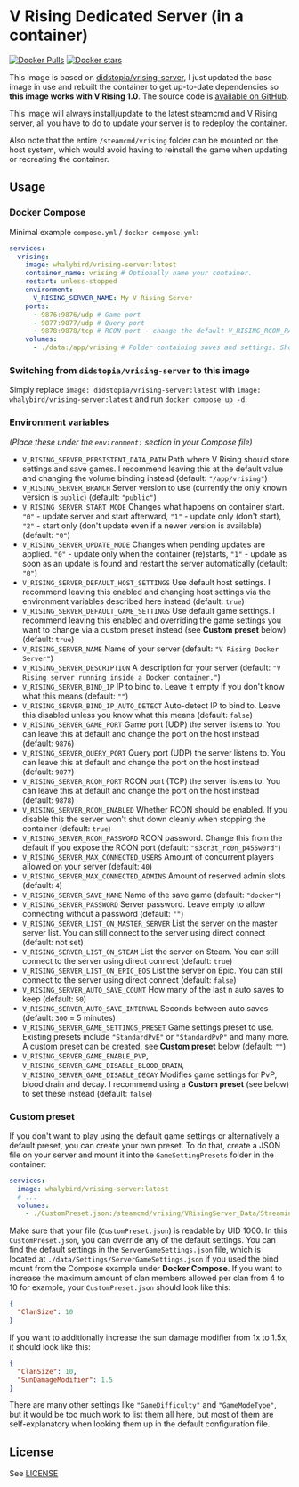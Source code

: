 # V Rising Dedicated Server (in a container)

[![Docker Pulls](https://img.shields.io/docker/pulls/whalybird/vrising-server.svg)](https://hub.docker.com/r/whalybird/vrising-server/)
[![Docker stars](https://img.shields.io/docker/stars/whalybird/vrising-server.svg)](https://hub.docker.com/r/whalybird/vrising-server)

This image is based on [didstopia/vrising-server](https://hub.docker.com/r/didstopia/vrising-server), I just updated the base image in use and rebuilt the container to get up-to-date dependencies so **this image works with V Rising 1.0**. The source code is [available on GitHub](https://github.com/C0Nd3Mnd/vrising-server/).

This image will always install/update to the latest steamcmd and V Rising server, all you have to do to update your server is to redeploy the container.

Also note that the entire `/steamcmd/vrising` folder can be mounted on the host system, which would avoid having to reinstall the game when updating or recreating the container.

## Usage

### Docker Compose

Minimal example `compose.yml` / `docker-compose.yml`:

```yaml
services:
  vrising:
    image: whalybird/vrising-server:latest
    container_name: vrising # Optionally name your container.
    restart: unless-stopped
    environment:
      V_RISING_SERVER_NAME: My V Rising Server
    ports:
      - 9876:9876/udp # Game port
      - 9877:9877/udp # Query port
      - 9878:9878/tcp # RCON port - change the default V_RISING_RCON_PASSWORD if you expose this port!
    volumes:
      - ./data:/app/vrising # Folder containing saves and settings. Should be owned by 1000:1000.
```

### Switching from `didstopia/vrising-server` to this image

Simply replace `image: didstopia/vrising-server:latest` with `image: whalybird/vrising-server:latest` and run `docker compose up -d`.

### Environment variables

*(Place these under the `environment:` section in your Compose file)*

* `V_RISING_SERVER_PERSISTENT_DATA_PATH` Path where V Rising should store settings and save games. I recommend leaving this at the default value and changing the volume binding instead (default: `"/app/vrising"`)
* `V_RISING_SERVER_BRANCH` Server version to use (currently the only known version is `public`) (default: `"public"`)
* `V_RISING_SERVER_START_MODE` Changes what happens on container start. `"0"` - update server and start afterward, `"1"` - update only (don't start), `"2"` - start only (don't update even if a newer version is available) (default: `"0"`)
* `V_RISING_SERVER_UPDATE_MODE` Changes when pending updates are applied. `"0"` - update only when the container (re)starts, `"1"` - update as soon as an update is found and restart the server automatically (default: `"0"`)
* `V_RISING_SERVER_DEFAULT_HOST_SETTINGS` Use default host settings. I recommend leaving this enabled and changing host settings via the environment variables described here instead (default: `true`)
* `V_RISING_SERVER_DEFAULT_GAME_SETTINGS` Use default game settings. I recommend leaving this enabled and overriding the game settings you want to change via a custom preset instead (see **Custom preset** below) (default: `true`)
* `V_RISING_SERVER_NAME` Name of your server (default: `"V Rising Docker Server"`)
* `V_RISING_SERVER_DESCRIPTION` A description for your server (default: `"V Rising server running inside a Docker container."`)
* `V_RISING_SERVER_BIND_IP` IP to bind to. Leave it empty if you don't know what this means (default: `""`)
* `V_RISING_SERVER_BIND_IP_AUTO_DETECT` Auto-detect IP to bind to. Leave this disabled unless you know what this means (default: `false`)
* `V_RISING_SERVER_GAME_PORT` Game port (UDP) the server listens to. You can leave this at default and change the port on the host instead (default: `9876`)
* `V_RISING_SERVER_QUERY_PORT` Query port (UDP) the server listens to. You can leave this at default and change the port on the host instead (default: `9877`)
* `V_RISING_SERVER_RCON_PORT` RCON port (TCP) the server listens to. You can leave this at default and change the port on the host instead (default: `9878`)
* `V_RISING_SERVER_RCON_ENABLED` Whether RCON should be enabled. If you disable this the server won't shut down cleanly when stopping the container (default: `true`)
* `V_RISING_SERVER_RCON_PASSWORD` RCON password. Change this from the default if you expose the RCON port (default: `"s3cr3t_rc0n_p455w0rd"`)
* `V_RISING_SERVER_MAX_CONNECTED_USERS` Amount of concurrent players allowed on your server (default: `40`)
* `V_RISING_SERVER_MAX_CONNECTED_ADMINS` Amount of reserved admin slots (default: `4`)
* `V_RISING_SERVER_SAVE_NAME` Name of the save game (default: `"docker"`)
* `V_RISING_SERVER_PASSWORD` Server password. Leave empty to allow connecting without a password (default: `""`)
* `V_RISING_SERVER_LIST_ON_MASTER_SERVER` List the server on the master server list. You can still connect to the server using direct connect (default: not set)
* `V_RISING_SERVER_LIST_ON_STEAM` List the server on Steam. You can still connect to the server using direct connect (default: `true`)
* `V_RISING_SERVER_LIST_ON_EPIC_EOS` List the server on Epic. You can still connect to the server using direct connect (default: `false`)
* `V_RISING_SERVER_AUTO_SAVE_COUNT` How many of the last n auto saves to keep (default: `50`)
* `V_RISING_SERVER_AUTO_SAVE_INTERVAL` Seconds between auto saves (default: `300` = 5 minutes)
* `V_RISING_SERVER_GAME_SETTINGS_PRESET` Game settings preset to use. Existing presets include `"StandardPvE"` or `"StandardPvP"` and many more. A custom preset can be created, see **Custom preset** below (default: `""`)
* `V_RISING_SERVER_GAME_ENABLE_PVP`, `V_RISING_SERVER_GAME_DISABLE_BLOOD_DRAIN`, `V_RISING_SERVER_GAME_DISABLE_DECAY` Modifies game settings for PvP, blood drain and decay. I recommend using a **Custom preset** (see below) to set these instead (default: `false`)

### Custom preset

If you don't want to play using the default game settings or alternatively a default preset, you can create your own preset. To do that, create a JSON file on your server and mount it into the `GameSettingPresets` folder in the container:

```yaml
services:
  image: whalybird/vrising-server:latest
  # ...
  volumes:
    - ./CustomPreset.json:/steamcmd/vrising/VRisingServer_Data/StreamingAssets/GameSettingPresets/CustomPreset.json
```

Make sure that your file (`CustomPreset.json`) is readable by UID 1000. In this `CustomPreset.json`, you can override any of the default settings. You can find the default settings in the `ServerGameSettings.json` file, which is located at `./data/Settings/ServerGameSettings.json` if you used the bind mount from the Compose example under **Docker Compose**. If you want to increase the maximum amount of clan members allowed per clan from 4 to 10 for example, your `CustomPreset.json` should look like this:

```json
{
  "ClanSize": 10
}
```

If you want to additionally increase the sun damage modifier from 1x to 1.5x, it should look like this:

```json
{
  "ClanSize": 10,
  "SunDamageModifier": 1.5
}
```

There are many other settings like `"GameDifficulty"` and `"GameModeType"`, but it would be too much work to list them all here, but most of them are self-explanatory when looking them up in the default configuration file.

## License

See [LICENSE](https://github.com/C0Nd3Mnd/vrising-server/blob/master/LICENSE)
